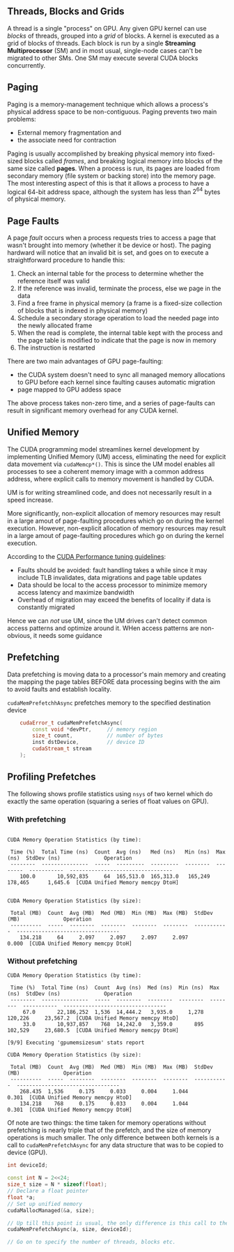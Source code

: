 
## Threads, Blocks and Grids
A thread is a single "process" on GPU. Any given GPU kernel can use *blocks* of threads, grouped into a *grid* of blocks. A kernel is executed as a grid of blocks of threads. Each block is run by a single **Streaming Multiprocessor** (SM) and in most usual, single-node cases can't be migrated to other SMs. One SM may execute several CUDA blocks concurrently.

## Paging
Paging is a memory-management technique which allows a process's physical address space to be non-contiguous. Paging prevents two main problems:
- External memory fragmentation and
- the associate need for contraction

Paging is usually accomplished by breaking physical memory into fixed-sized blocks called *frames*, and breaking logical memory into blocks of the same size called **pages**. When a process is run, its pages are loaded from secondary memory (file system or backing store) into the memory page. The most interesting aspect of this is that it allows a process to have a logical 64-bit address space, although the system has less than $2^{64}$ bytes of physical memory.

## Page Faults
A page *fault* occurs when a process requests tries to access a page that wasn't brought into memory (whether it be device or host). The paging hardward will notice that an invalid bit is set, and goes on to execute a straightforward procedure to handle this:
1. Check an internal table for the process to determine whether the reference itself was valid
2. If the reference was invalid, terminate the process, else we page in the data
3. Find a free frame in physical memory (a frame is a fixed-size collection of blocks that is indexed in physical memory)
4. Schedule a secondary storage operation to load the needed page into the newly allocated frame 
5. When the read is complete, the internal table kept with the process and the page table is modified to indicate that the page is now in memory
6. The instruction is restarted

There are two main advantages of GPU page-faulting:
- the CUDA system doesn't need to sync all managed memory allocations to GPU before each kernel since faulting causes automatic migration
- page mapped to GPU addess space

The above process takes non-zero time, and a series of page-faults can result in significant memory overhead for any CUDA kernel. 

## Unified Memory
The CUDA programming model streamlines kernel development by implementing Unified Memory (UM) access, eliminating the need for explicit data movement via `cudaMemcp*()`. This is since the UM model enables all processes to see a coherent memory image with a common address address, where explicit calls to memory movement is handled by CUDA.

UM is for writing streamlined code, and does not necessarily result in a speed increase.

More significantly, non-explicit allocation of memory resources may result in a large amout of page-faulting procedures which go on during the kernel execution. However, non-explicit allocation of memory resources may result in a large amout of page-faulting procedures which go on during the kernel execution.

According to the [CUDA Performance tuning guidelines](https://docs.nvidia.com/cuda/cuda-c-programming-guide/index.html#um-performance-tuning):
- Faults should be avoided: fault handling takes a while since it may include TLB invalidates, data migrations and page table updates
- Data should be local to the access processor to minimize memory access latency and maximize bandwidth
- Overhead of migration may exceed the benefits of locality if data is constantly migrated

Hence we can _not_ use UM, since the UM drives can't detect common access patterns and optimize around it. WHen access patterns are non-obvious, it needs some guidance

## Prefetching
Data prefetching is moving data to a processor's main memory and creating the mapping the page tables BEFORE data processing begins with the aim to avoid faults and establish locality.

`cudaMemPrefetchhAsync` prefetches memory to the specified destination device

```cpp
    cudaError_t cudaMemPrefetchAsync(
        const void *devPtr,     // memory region
        size_t count,           // number of bytes
        inst dstDevice,         // device ID
        cudaStream_t stream
    );
```

## Profiling Prefetches
The following shows profile statistics using `nsys` of two kernel which do exactly the same operation (squaring a series of float values on GPU). 

### With prefetching

```

CUDA Memory Operation Statistics (by time):

 Time (%)  Total Time (ns)  Count  Avg (ns)   Med (ns)   Min (ns)  Max (ns)  StdDev (ns)              Operation
 --------  ---------------  -----  ---------  ---------  --------  --------  -----------  ---------------------------------
    100.0       10,592,835     64  165,513.0  165,313.0   165,249   178,465      1,645.6  [CUDA Unified Memory memcpy DtoH]


CUDA Memory Operation Statistics (by size):

 Total (MB)  Count  Avg (MB)  Med (MB)  Min (MB)  Max (MB)  StdDev (MB)              Operation
 ----------  -----  --------  --------  --------  --------  -----------  ---------------------------------
    134.218     64     2.097     2.097     2.097     2.097        0.000  [CUDA Unified Memory memcpy DtoH]

```

### Without prefetching
```
CUDA Memory Operation Statistics (by time):

 Time (%)  Total Time (ns)  Count  Avg (ns)  Med (ns)  Min (ns)  Max (ns)  StdDev (ns)              Operation
 --------  ---------------  -----  --------  --------  --------  --------  -----------  ---------------------------------
     67.0       22,186,252  1,536  14,444.2   3,935.0     1,278   120,226     23,567.2  [CUDA Unified Memory memcpy HtoD]
     33.0       10,937,857    768  14,242.0   3,359.0       895   102,529     23,680.5  [CUDA Unified Memory memcpy DtoH]

[9/9] Executing 'gpumemsizesum' stats report

CUDA Memory Operation Statistics (by size):

 Total (MB)  Count  Avg (MB)  Med (MB)  Min (MB)  Max (MB)  StdDev (MB)              Operation
 ----------  -----  --------  --------  --------  --------  -----------  ---------------------------------
    268.435  1,536     0.175     0.033     0.004     1.044        0.301  [CUDA Unified Memory memcpy HtoD]
    134.218    768     0.175     0.033     0.004     1.044        0.301  [CUDA Unified Memory memcpy DtoH]
```
<!-- `void* malloc (size_t size);` allocates a block of `size` memory, returning a pointer to the beginning of this block. `cudaMalloc()` does the same for linear memory, typically copy from host to device using `cudaMemcpy()`.
 -->

Of note are two things: the time taken for memory operations without prefetching is nearly triple that of the prefetch, and the size of memory operations is much smaller. The only difference between both kernels is a call to `cudaMemPrefetchAsync` for any data structure that was to be copied to device (GPU).

```cpp
int deviceId;

const int N = 2<<24;
size_t size = N * sizeof(float);
// Declare a float pointer
float *a;
// Set up unified memory
cudaMallocManaged(&a, size);

// Up till this point is usual, the only difference is this call to the prefetch
cudaMemPrefetchAsync(a, size, deviceId);

// Go on to specify the number of threads, blocks etc.
```
